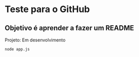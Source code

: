 <h1> Teste para o GitHub </h1>

<h2> Objetivo é aprender a fazer um README </h2>

Projeto: Em desenvolvimento 

```
node app.js
```
